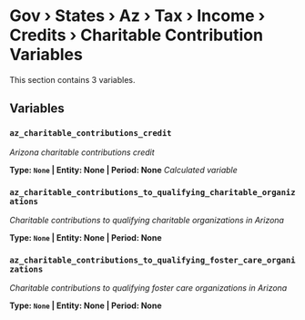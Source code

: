 # Gov › States › Az › Tax › Income › Credits › Charitable Contribution Variables

This section contains 3 variables.

## Variables

### `az_charitable_contributions_credit`
*Arizona charitable contributions credit*

**Type: `None` | Entity: None | Period: None**
*Calculated variable*

### `az_charitable_contributions_to_qualifying_charitable_organizations`
*Charitable contributions to qualifying charitable organizations in Arizona*

**Type: `None` | Entity: None | Period: None**

### `az_charitable_contributions_to_qualifying_foster_care_organizations`
*Charitable contributions to qualifying foster care organizations in Arizona*

**Type: `None` | Entity: None | Period: None**
